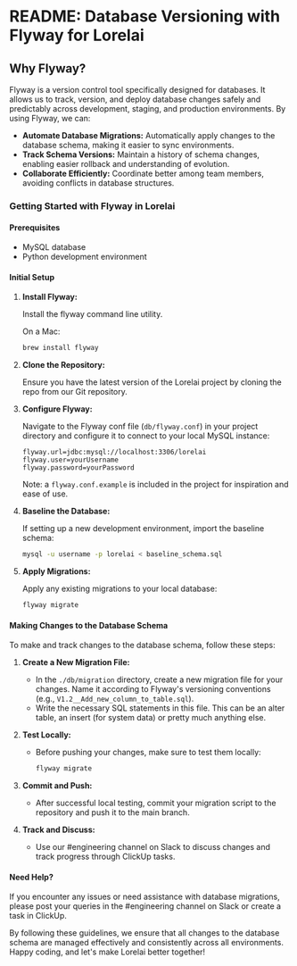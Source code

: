 # README: Database Versioning with Flyway for Lorelai

## **Why Flyway?**

Flyway is a version control tool specifically designed for databases. It allows us to track,
version, and deploy database changes safely and predictably across development, staging, and
production environments. By using Flyway, we can:

- **Automate Database Migrations:** Automatically apply changes to the database schema, making it
  easier to sync environments.
- **Track Schema Versions:** Maintain a history of schema changes, enabling easier rollback and
  understanding of evolution.
- **Collaborate Efficiently:** Coordinate better among team members, avoiding conflicts in database
  structures.

### **Getting Started with Flyway in Lorelai**

#### Prerequisites

- MySQL database
- Python development environment

#### Initial Setup

1. **Install Flyway:**

   Install the flyway command line utility.

   On a Mac:

   ```bash
   brew install flyway
   ```

1. **Clone the Repository:**

   Ensure you have the latest version of the Lorelai project by cloning the repo from our Git
   repository.

1. **Configure Flyway:**

   Navigate to the Flyway conf file (`db/flyway.conf`) in your project directory and configure it to
   connect to your local MySQL instance:

   ```text
   flyway.url=jdbc:mysql://localhost:3306/lorelai
   flyway.user=yourUsername
   flyway.password=yourPassword
   ```

   Note: a `flyway.conf.example` is included in the project for inspiration and ease of use.

1. **Baseline the Database:**

   If setting up a new development environment, import the baseline schema:

   ```bash
   mysql -u username -p lorelai < baseline_schema.sql
   ```

1. **Apply Migrations:**

   Apply any existing migrations to your local database:

   ```bash
   flyway migrate
   ```

#### **Making Changes to the Database Schema**

To make and track changes to the database schema, follow these steps:

1. **Create a New Migration File:**

   - In the `./db/migration` directory, create a new migration file for your changes. Name it
     according to Flyway's versioning conventions (e.g., `V1.2__Add_new_column_to_table.sql`).
   - Write the necessary SQL statements in this file. This can be an alter table, an insert (for
     system data) or pretty much anything else.

1. **Test Locally:**

   - Before pushing your changes, make sure to test them locally:

     ```bash
     flyway migrate
     ```

1. **Commit and Push:**

   - After successful local testing, commit your migration script to the repository and push it to
     the main branch.

1. **Track and Discuss:**

   - Use our #engineering channel on Slack to discuss changes and track progress through ClickUp
     tasks.

#### **Need Help?**

If you encounter any issues or need assistance with database migrations, please post your queries in
the #engineering channel on Slack or create a task in ClickUp.

By following these guidelines, we ensure that all changes to the database schema are managed
effectively and consistently across all environments. Happy coding, and let's make Lorelai better
together!
